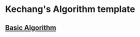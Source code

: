 # Kechang's Algorithm template

## [Basic Algorithm](https://github.com/kechangdev/Kechang-s-Algorithm-template/tree/main/Basic%20Algorithm)
